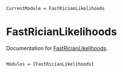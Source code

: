 ```@meta
CurrentModule = FastRicianLikelihoods
```

# FastRicianLikelihoods

Documentation for [FastRicianLikelihoods](https://github.com/jondeuce/FastRicianLikelihoods.jl).

```@index
```

```@autodocs
Modules = [FastRicianLikelihoods]
```
